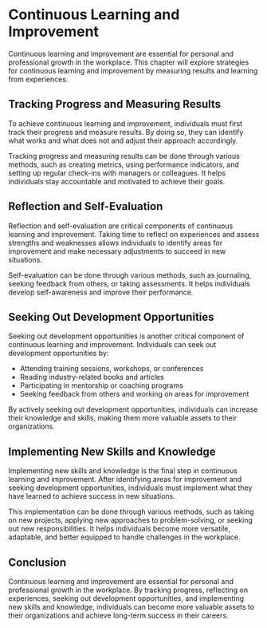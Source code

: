Continuous Learning and Improvement
===============================================================================================

Continuous learning and improvement are essential for personal and professional growth in the workplace. This chapter will explore strategies for continuous learning and improvement by measuring results and learning from experiences.

Tracking Progress and Measuring Results
---------------------------------------

To achieve continuous learning and improvement, individuals must first track their progress and measure results. By doing so, they can identify what works and what does not and adjust their approach accordingly.

Tracking progress and measuring results can be done through various methods, such as creating metrics, using performance indicators, and setting up regular check-ins with managers or colleagues. It helps individuals stay accountable and motivated to achieve their goals.

Reflection and Self-Evaluation
------------------------------

Reflection and self-evaluation are critical components of continuous learning and improvement. Taking time to reflect on experiences and assess strengths and weaknesses allows individuals to identify areas for improvement and make necessary adjustments to succeed in new situations.

Self-evaluation can be done through various methods, such as journaling, seeking feedback from others, or taking assessments. It helps individuals develop self-awareness and improve their performance.

Seeking Out Development Opportunities
-------------------------------------

Seeking out development opportunities is another critical component of continuous learning and improvement. Individuals can seek out development opportunities by:

* Attending training sessions, workshops, or conferences
* Reading industry-related books and articles
* Participating in mentorship or coaching programs
* Seeking feedback from others and working on areas for improvement

By actively seeking out development opportunities, individuals can increase their knowledge and skills, making them more valuable assets to their organizations.

Implementing New Skills and Knowledge
-------------------------------------

Implementing new skills and knowledge is the final step in continuous learning and improvement. After identifying areas for improvement and seeking development opportunities, individuals must implement what they have learned to achieve success in new situations.

This implementation can be done through various methods, such as taking on new projects, applying new approaches to problem-solving, or seeking out new responsibilities. It helps individuals become more versatile, adaptable, and better equipped to handle challenges in the workplace.

Conclusion
----------

Continuous learning and improvement are essential for personal and professional growth in the workplace. By tracking progress, reflecting on experiences, seeking out development opportunities, and implementing new skills and knowledge, individuals can become more valuable assets to their organizations and achieve long-term success in their careers.
